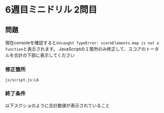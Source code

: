 # 6週目ミニドリル 2問目

## 問題
現在consoleを確認すると`Uncaught TypeError: scoreElements.map is not a function`と表示されます。
JavaScriptの１箇所のみ修正して、スコアのトータルを合計の下部に表示してください

### 修正箇所

`js/script.js:L6`

### 終了条件
以下スクショのように合計数値が表示されていること

